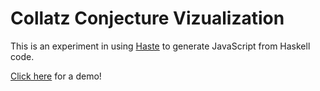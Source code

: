 # Collatz Conjecture Vizualization

This is an experiment in using
[Haste](https://github.com/valderman/haste-compiler) to generate JavaScript
from Haskell code.

[Click here](http://crazedgremlin.github.io/collatz_haskell_js/) for a demo!
